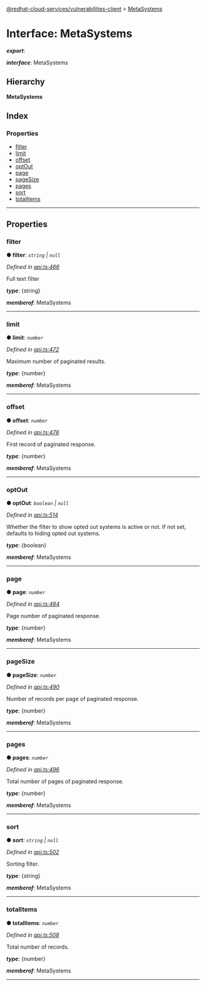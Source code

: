 [@redhat-cloud-services/vulnerabilities-client](../README.md) > [MetaSystems](../interfaces/metasystems.md)

# Interface: MetaSystems

*__export__*: 

*__interface__*: MetaSystems

## Hierarchy

**MetaSystems**

## Index

### Properties

* [filter](metasystems.md#filter)
* [limit](metasystems.md#limit)
* [offset](metasystems.md#offset)
* [optOut](metasystems.md#optout)
* [page](metasystems.md#page)
* [pageSize](metasystems.md#pagesize)
* [pages](metasystems.md#pages)
* [sort](metasystems.md#sort)
* [totalItems](metasystems.md#totalitems)

---

## Properties

<a id="filter"></a>

###  filter

**● filter**: *`string` \| `null`*

*Defined in [api.ts:466](https://github.com/RedHatInsights/javascript-clients/blob/master/packages/vulnerabilities/api.ts#L466)*

Full text filter

*__type__*: {string}

*__memberof__*: MetaSystems

___
<a id="limit"></a>

###  limit

**● limit**: *`number`*

*Defined in [api.ts:472](https://github.com/RedHatInsights/javascript-clients/blob/master/packages/vulnerabilities/api.ts#L472)*

Maximum number of paginated results.

*__type__*: {number}

*__memberof__*: MetaSystems

___
<a id="offset"></a>

###  offset

**● offset**: *`number`*

*Defined in [api.ts:478](https://github.com/RedHatInsights/javascript-clients/blob/master/packages/vulnerabilities/api.ts#L478)*

First record of paginated response.

*__type__*: {number}

*__memberof__*: MetaSystems

___
<a id="optout"></a>

###  optOut

**● optOut**: *`boolean` \| `null`*

*Defined in [api.ts:514](https://github.com/RedHatInsights/javascript-clients/blob/master/packages/vulnerabilities/api.ts#L514)*

Whether the filter to show opted out systems is active or not. If not set, defaults to hiding opted out systems.

*__type__*: {boolean}

*__memberof__*: MetaSystems

___
<a id="page"></a>

###  page

**● page**: *`number`*

*Defined in [api.ts:484](https://github.com/RedHatInsights/javascript-clients/blob/master/packages/vulnerabilities/api.ts#L484)*

Page number of paginated response.

*__type__*: {number}

*__memberof__*: MetaSystems

___
<a id="pagesize"></a>

###  pageSize

**● pageSize**: *`number`*

*Defined in [api.ts:490](https://github.com/RedHatInsights/javascript-clients/blob/master/packages/vulnerabilities/api.ts#L490)*

Number of records per page of paginated response.

*__type__*: {number}

*__memberof__*: MetaSystems

___
<a id="pages"></a>

###  pages

**● pages**: *`number`*

*Defined in [api.ts:496](https://github.com/RedHatInsights/javascript-clients/blob/master/packages/vulnerabilities/api.ts#L496)*

Total number of pages of paginated response.

*__type__*: {number}

*__memberof__*: MetaSystems

___
<a id="sort"></a>

###  sort

**● sort**: *`string` \| `null`*

*Defined in [api.ts:502](https://github.com/RedHatInsights/javascript-clients/blob/master/packages/vulnerabilities/api.ts#L502)*

Sorting filter.

*__type__*: {string}

*__memberof__*: MetaSystems

___
<a id="totalitems"></a>

###  totalItems

**● totalItems**: *`number`*

*Defined in [api.ts:508](https://github.com/RedHatInsights/javascript-clients/blob/master/packages/vulnerabilities/api.ts#L508)*

Total number of records.

*__type__*: {number}

*__memberof__*: MetaSystems

___

